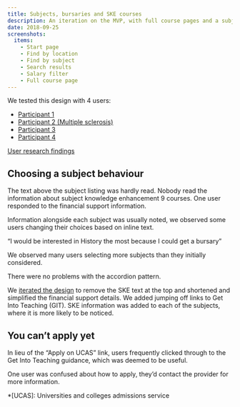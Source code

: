 ```yaml
---
title: Subjects, bursaries and SKE courses
description: An iteration on the MVP, with full course pages and a subject filter with bursary and SKE information.
date: 2018-09-25
screenshots:
  items:
    - Start page
    - Find by location
    - Find by subject
    - Search results
    - Salary filter
    - Full course page
---
```


We tested this design with 4 users:

- [Participant 1](https://lookback.io/watch/az5TkZTc9rwgyoheL)
- [Participant 2 (Multiple sclerosis)](https://lookback.io/watch/K6SmyEx5Kz76j6TAf)
- [Participant 3](https://lookback.io/watch/YSyCpM8ERpT7oFEAK)
- [Participant 4](https://lookback.io/watch/Qm2gKZJYCTopwAKNM)

[User research findings](https://docs.google.com/spreadsheets/d/1EEpqT5u2GLr3wJyk_SnKiysTtf5s88gYGiYqmWzNjl4/)

## Choosing a subject behaviour

The text above the subject listing was hardly read. Nobody read the information about subject knowledge enhancement 9 courses. One user responded to the financial support information.

Information alongside each subject was usually noted, we observed some users changing their choices based on inline text.

“I would be interested in History the most because I could get a bursary”

We observed many users selecting more subjects than they initially considered.

There were no problems with the accordion pattern.

We [iterated the design](/find-teacher-training/live-launch#find-by-subject) to remove the SKE text at the top and shortened and simplified the financial support details. We added jumping off links to Get Into Teaching (GIT). SKE information was added to each of the subjects, where it is more likely to be noticed.

## You can’t apply yet

In lieu of the “Apply on UCAS” link, users frequently clicked through to the Get Into Teaching guidance, which was deemed to be useful.

One user was confused about how to apply, they’d contact the provider for more information.

*[UCAS]: Universities and colleges admissions service
